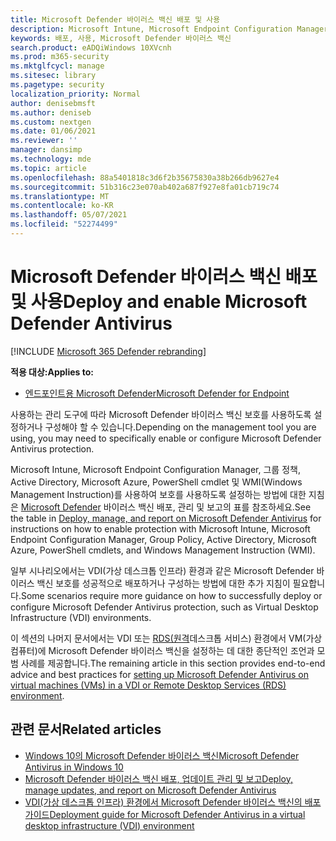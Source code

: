 ```yaml
---
title: Microsoft Defender 바이러스 백신 배포 및 사용
description: Microsoft Intune, Microsoft Endpoint Configuration Manager, 그룹 정책, PowerShell cmdlet 또는 WMI를 통해 끝점 보호를 위해 Microsoft Defender 바이러스 백신을 배포합니다.
keywords: 배포, 사용, Microsoft Defender 바이러스 백신
search.product: eADQiWindows 10XVcnh
ms.prod: m365-security
ms.mktglfcycl: manage
ms.sitesec: library
ms.pagetype: security
localization_priority: Normal
author: denisebmsft
ms.author: deniseb
ms.custom: nextgen
ms.date: 01/06/2021
ms.reviewer: ''
manager: dansimp
ms.technology: mde
ms.topic: article
ms.openlocfilehash: 88a5401818c3d6f2b35675830a38b266db9627e4
ms.sourcegitcommit: 51b316c23e070ab402a687f927e8fa01cb719c74
ms.translationtype: MT
ms.contentlocale: ko-KR
ms.lasthandoff: 05/07/2021
ms.locfileid: "52274499"
---
```

# <a name="deploy-and-enable-microsoft-defender-antivirus"></a><span data-ttu-id="5d6dd-104">Microsoft Defender 바이러스 백신 배포 및 사용</span><span class="sxs-lookup"><span data-stu-id="5d6dd-104">Deploy and enable Microsoft Defender Antivirus</span></span>

[!INCLUDE [Microsoft 365 Defender rebranding](../../includes/microsoft-defender.md)]


<span data-ttu-id="5d6dd-105">**적용 대상:**</span><span class="sxs-lookup"><span data-stu-id="5d6dd-105">**Applies to:**</span></span>

- [<span data-ttu-id="5d6dd-106">엔드포인트용 Microsoft Defender</span><span class="sxs-lookup"><span data-stu-id="5d6dd-106">Microsoft Defender for Endpoint</span></span>](/microsoft-365/security/defender-endpoint/)

<span data-ttu-id="5d6dd-107">사용하는 관리 도구에 따라 Microsoft Defender 바이러스 백신 보호를 사용하도록 설정하거나 구성해야 할 수 있습니다.</span><span class="sxs-lookup"><span data-stu-id="5d6dd-107">Depending on the management tool you are using, you may need to specifically enable or configure Microsoft Defender Antivirus protection.</span></span> 

<span data-ttu-id="5d6dd-108">Microsoft Intune, Microsoft Endpoint Configuration Manager, 그룹 정책, Active Directory, Microsoft Azure, PowerShell cmdlet 및 WMI(Windows Management Instruction)를 사용하여 보호를 사용하도록 설정하는 방법에 대한 지침은 [Microsoft Defender](deploy-manage-report-microsoft-defender-antivirus.md#ref2) 바이러스 백신 배포, 관리 및 보고의 표를 참조하세요.</span><span class="sxs-lookup"><span data-stu-id="5d6dd-108">See the table in [Deploy, manage, and report on Microsoft Defender Antivirus](deploy-manage-report-microsoft-defender-antivirus.md#ref2) for instructions on how to enable protection with Microsoft Intune, Microsoft Endpoint Configuration Manager, Group Policy, Active Directory, Microsoft Azure, PowerShell cmdlets, and Windows Management Instruction (WMI).</span></span>

<span data-ttu-id="5d6dd-109">일부 시나리오에서는 VDI(가상 데스크톱 인프라) 환경과 같은 Microsoft Defender 바이러스 백신 보호를 성공적으로 배포하거나 구성하는 방법에 대한 추가 지침이 필요합니다.</span><span class="sxs-lookup"><span data-stu-id="5d6dd-109">Some scenarios require more guidance on how to successfully deploy or configure Microsoft Defender Antivirus protection, such as Virtual Desktop Infrastructure (VDI) environments.</span></span>

<span data-ttu-id="5d6dd-110">이 섹션의 나머지 문서에서는 VDI 또는 [RDS(원격](deployment-vdi-microsoft-defender-antivirus.md)데스크톱 서비스) 환경에서 VM(가상 컴퓨터)에 Microsoft Defender 바이러스 백신을 설정하는 데 대한 종단적인 조언과 모범 사례를 제공합니다.</span><span class="sxs-lookup"><span data-stu-id="5d6dd-110">The remaining article in this section provides end-to-end advice and best practices for [setting up Microsoft Defender Antivirus on virtual machines (VMs) in a VDI or Remote Desktop Services (RDS) environment](deployment-vdi-microsoft-defender-antivirus.md).</span></span>

## <a name="related-articles"></a><span data-ttu-id="5d6dd-111">관련 문서</span><span class="sxs-lookup"><span data-stu-id="5d6dd-111">Related articles</span></span>

- [<span data-ttu-id="5d6dd-112">Windows 10의 Microsoft Defender 바이러스 백신</span><span class="sxs-lookup"><span data-stu-id="5d6dd-112">Microsoft Defender Antivirus in Windows 10</span></span>](microsoft-defender-antivirus-in-windows-10.md)
- [<span data-ttu-id="5d6dd-113">Microsoft Defender 바이러스 백신 배포, 업데이트 관리 및 보고</span><span class="sxs-lookup"><span data-stu-id="5d6dd-113">Deploy, manage updates, and report on Microsoft Defender Antivirus</span></span>](deploy-manage-report-microsoft-defender-antivirus.md)
- [<span data-ttu-id="5d6dd-114">VDI(가상 데스크톱 인프라) 환경에서 Microsoft Defender 바이러스 백신의 배포 가이드</span><span class="sxs-lookup"><span data-stu-id="5d6dd-114">Deployment guide for Microsoft Defender Antivirus in a virtual desktop infrastructure (VDI) environment</span></span>](deployment-vdi-microsoft-defender-antivirus.md)